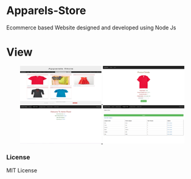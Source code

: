 # Apparels-Store
Ecommerce based Website designed and developed using Node Js

# View
<div align="center">
  
  <a target="_blank" href="https://raw.githubusercontent.com/AsifNoman/Apparels-Store/master/public/image/apparels1.png">
    <img src="https://raw.githubusercontent.com/AsifNoman/Apparels-Store/master/public/image/apparels1.png" alt="apparels1" width="auto" height="100">
  </a>

  <a target="_blank" href="https://raw.githubusercontent.com/AsifNoman/Apparels-Store/master/public/image/apparels5.PNG">
    <img  src="https://raw.githubusercontent.com/AsifNoman/Apparels-Store/master/public/image/apparels5.PNG" alt="apparels1" width="auto" height="100">
  </a>

  <a target="_blank" href="https://raw.githubusercontent.com/AsifNoman/Apparels-Store/master/public/image/apparels3.PNG">
    <img  src="https://raw.githubusercontent.com/AsifNoman/Apparels-Store/master/public/image/apparels3.PNG" alt="apparels1" width="auto" height="100">
  </a>

  <a target="_blank" href="https://raw.githubusercontent.com/AsifNoman/Apparels-Store/master/public/image/apparels4.PNG">
    <img  src="https://raw.githubusercontent.com/AsifNoman/Apparels-Store/master/public/image/apparels4.PNG" alt="apparels1" width="auto" height="100">
  </a>
  
</div>

### License

MIT License
